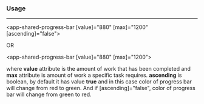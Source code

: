 ### Usage

---

<app-shared-progress-bar [value]="880" [max]="1200" [ascending]="false"></app-shared-progress-bar>

OR

<app-shared-progress-bar [value]="880" [max]="1200"></app-shared-progress-bar>

where **value** attribute is the amount of work that has been completed and **max** attribute is amount of work a specific task requires.
**ascending** is boolean, by default it has value **true** and in this case color of progress bar will change from red to green. And if [ascending]="false", color of progress bar will change from green to red.
